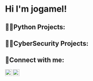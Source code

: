 <h1>Hi I'm jogamel!</h1>

<h2>👨‍💻Python Projects: </h2>

<h2>👨‍💻CyberSecurity Projects: </h2>

<h2>🤳Connect with me: </h2>

[<img align="left" alt="JoshMadakor | Twitter" width="22px" src="https://cdn.jsdelivr.net/npm/simple-icons@v3/icons/twitter.svg" />][twitter]
[<img align="left" alt="JoshMadakor | LinkedIn" width="22px" src="https://cdn.jsdelivr.net/npm/simple-icons@v3/icons/linkedin.svg" />][linkedin]

[twitter]: https://twitter.com/
[linkedin]: https://linkedin.com/in/
